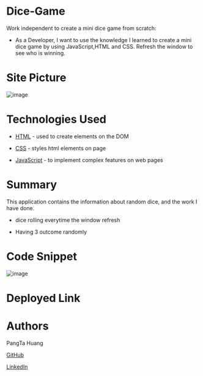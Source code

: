 # Dice-Game
Work independent to create a mini dice game from scratch:

- As a Developer, I want to use the knowledge I learned to create a mini dice game by using JavaScript,HTML and CSS. Refresh the window to see who is winning.

# Site Picture
![image](https://user-images.githubusercontent.com/87446864/150278822-1ef29706-481e-40d2-ab37-c4018361bf85.png)

# Technologies Used
- [HTML](https://developer.mozilla.org/en-US/docs/Web/JavaScript) - used to create elements on the DOM

- [CSS](https://developer.mozilla.org/en-US/docs/Web/CSS) - styles html elements on page

- [JavaScript](https://developer.mozilla.org/en-US/docs/Web/HTML) -  to implement complex features on web pages

# Summary
This application contains the information about random dice, and the work I have done.

- dice rolling everytime the window refresh

- Having 3 outcome randomly

# Code Snippet
![image](https://user-images.githubusercontent.com/87446864/150279340-a12a5f0c-1212-4dd0-bb0d-3261b5711412.png)


# Deployed Link
 


# Authors
PangTa Huang


<a href ="https://github.com/willyhuang18/HomeWork">GitHub</a>


<a href ="https://www.linkedin.com/feed/">LinkedIn</a>
